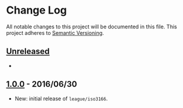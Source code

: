 # Change Log

All notable changes to this project will be documented in this file.
This project adheres to [Semantic Versioning](http://semver.org/).

## [Unreleased]

* 

## [1.0.0] - 2016/06/30

* New: initial release of `league/iso3166`.


[Unreleased]: https://github.com/thephpleague/iso3166/compare/1.0.0...HEAD
[1.0.0]: https://github.com/thephpleague/iso3166/compare/64bae4f00dbd5679b9a36c54c37af73d5deb5be1...1.0.0
